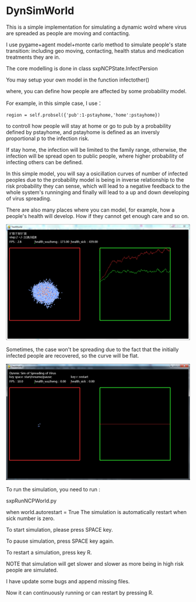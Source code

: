 # DynSimWorld

This is a simple implementation for simulating a dynamic wolrd where virus are spreaded as people are moving and contacting.

I use pygame+agent model+monte carlo method to simulate people's state transition: including geo moving, contacting, health status and medication treatments they are in.

The core modelling is done in class sxpNCPState.InfectPersion

You may setup your own model in the function infectother()

where, you can define how people are affected by some probability model.

For example, in this simple case, I use：
    
    region = self.probsel({'pub':1-pstayhome,'home':pstayhome})

to controll how people will stay at home or go to pub by a probability defined by pstayhome, and pstayhome is defined as an inversly proportional p to the infection risk.

If stay home, the infection will be limited to the family range, otherwise, the infection will be spread open to public people, where higher probability of infecting others can be defined.

In this simple model, you will say a osicillation curves of number of infected peoples due to the probability model is being in inverse relationship to the risk probability they can sense, which will lead to a negative feedback to the whole system's runninging and finally will lead to a up and down developing of virus spreading.

There are also many places where you can model, for example, how a people's health will develop. How if they cannot get enough care and so on.

![alt simulation result](./jpg/2020-12-21_9-43-35.png)

Sometimes, the case won't be spreading due to the fact that the initially infected people are recovered, so the curve will be flat.

![alt simulation result](./jpg/2020-12-21_10-22-06.png)

To run the simulation, you need to run :

sxpRunNCPWorld.py

when world.autorestart = True
The simulation is automatically restart when sick number is zero.

To start simulation, please press SPACE key.

To pause simulation, press SPACE key again.

To restart a simulation, press key R.

NOTE that simulation will get slower and slower as more being in high risk people are simulated.

I have update some bugs and append missing files.

Now it can continuously running or can restart by pressing R.
